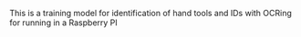 This is a training model for identification of hand tools and IDs with OCRing for running in a Raspberry PI
